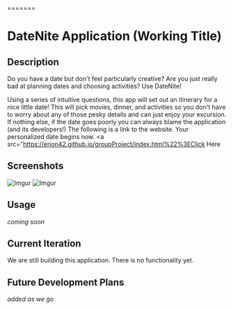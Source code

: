 
=======
# DateNite Application (Working Title)
## Description
Do you have a date but don't feel particularly creative? Are you just really bad at planning dates and choosing activities? Use DateNite! 

Using a series of intuitive questions, this app will set out an itinerary for a nice little date! This will pick movies, dinner, and activities so you don't have to worry about any of those pesky details and can just enjoy your excursion. If nothing else, if the date goes poorly you can always blame the application (and its developers!) 
The following is a link to the website.  Your personalized date begins now.  <a src="https://erion42.github.io/groupProject/index.html%22%3EClick Here</a>

## Screenshots
![Imgur](https://i.imgur.com/xmk4w8L.png)
![Imgur](https://i.imgur.com/AuH2rsA.png)


## Usage
*coming soon*

## Current Iteration
We are still building this application. There is no functionality yet.

## Future Development Plans
*added as we go*
